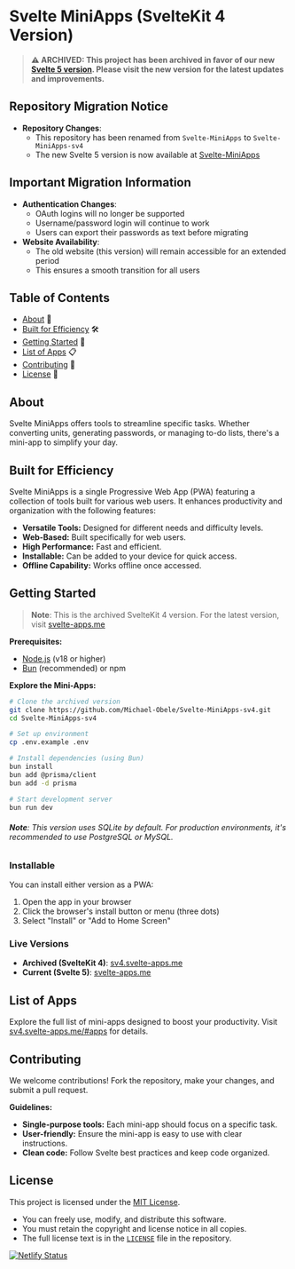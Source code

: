 # Svelte MiniApps (SvelteKit 4 Version)

> **⚠️ ARCHIVED: This project has been archived in favor of our new [Svelte 5 version](https://svelte-apps.me). Please visit the new version for the latest updates and improvements.**

## Repository Migration Notice

- **Repository Changes**:
  - This repository has been renamed from `Svelte-MiniApps` to `Svelte-MiniApps-sv4`
  - The new Svelte 5 version is now available at [Svelte-MiniApps](https://github.com/Michael-Obele/Svelte-MiniApps)

## Important Migration Information

- **Authentication Changes**:
  - OAuth logins will no longer be supported
  - Username/password login will continue to work
  - Users can export their passwords as text before migrating
- **Website Availability**:
  - The old website (this version) will remain accessible for an extended period
  - This ensures a smooth transition for all users

## Table of Contents

- [About](#about) 📝
- [Built for Efficiency](#built-for-efficiency) 🛠️
- [Getting Started](#getting-started) 🏁
- [List of Apps](#list-of-apps) 📋
- [Contributing](#contributing) 🤝
- [License](#license) 📄

## About

Svelte MiniApps offers tools to streamline specific tasks. Whether converting units, generating passwords, or managing to-do lists, there's a mini-app to simplify your day.

## Built for Efficiency

Svelte MiniApps is a single Progressive Web App (PWA) featuring a collection of tools built for various web users. It enhances productivity and organization with the following features:

- **Versatile Tools:** Designed for different needs and difficulty levels.
- **Web-Based:** Built specifically for web users.
- **High Performance:** Fast and efficient.
- **Installable:** Can be added to your device for quick access.
- **Offline Capability:** Works offline once accessed.

## Getting Started

> **Note**: This is the archived SvelteKit 4 version. For the latest version, visit [svelte-apps.me](https://svelte-apps.me)

**Prerequisites:**

- [Node.js](https://nodejs.org/) (v18 or higher)
- [Bun](https://bun.sh/) (recommended) or npm

**Explore the Mini-Apps:**

```bash
# Clone the archived version
git clone https://github.com/Michael-Obele/Svelte-MiniApps-sv4.git
cd Svelte-MiniApps-sv4

# Set up environment
cp .env.example .env

# Install dependencies (using Bun)
bun install
bun add @prisma/client
bun add -d prisma

# Start development server
bun run dev
```

###### **Note**: This version uses SQLite by default. For production environments, it's recommended to use PostgreSQL or MySQL.

### Installable

You can install either version as a PWA:

1. Open the app in your browser
2. Click the browser's install button or menu (three dots)
3. Select "Install" or "Add to Home Screen"

### Live Versions

- **Archived (SvelteKit 4)**: [sv4.svelte-apps.me](https://sv4.svelte-apps.me)
- **Current (Svelte 5)**: [svelte-apps.me](https://svelte-apps.me)

## List of Apps

Explore the full list of mini-apps designed to boost your productivity. Visit [sv4.svelte-apps.me/#apps](https://sv4.svelte-apps.me/#apps) for details.

## Contributing

We welcome contributions! Fork the repository, make your changes, and submit a pull request.

**Guidelines:**

- **Single-purpose tools:** Each mini-app should focus on a specific task.
- **User-friendly:** Ensure the mini-app is easy to use with clear instructions.
- **Clean code:** Follow Svelte best practices and keep code organized.

## License

This project is licensed under the [MIT License](https://opensource.org/licenses/mit).

- You can freely use, modify, and distribute this software.
- You must retain the copyright and license notice in all copies.
- The full license text is in the [`LICENSE`](LICENSE) file in the repository.

[![Netlify Status](https://api.netlify.com/api/v1/badges/0d21d41b-36d1-4e3e-9d4a-897788f50b7b/deploy-status)](https://app.netlify.com/sites/svelte-mini-apps/deploys)

<!--
<div style="position: relative; padding-bottom: calc(46.40625% + 41px); height: 0;">
	<iframe src="https://story-api.livedemo.ai/workspaces/6740395d9ead5e00083ae87f/stories/6740b5d8037561001dab57aa/preview?step=1&embed" frameBorder="0" loading="lazy"
			webkitallowfullscreen mozallowfullscreen allowFullScreen style="position: absolute; top: 0; left: 0; width: 100%; height: 100%; border-radius: 6px;"></iframe>
</div>
 -->
